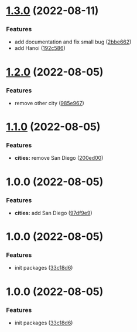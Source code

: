 # [1.3.0](https://github.com/vanpho93/demo-monorepo/compare/cities-v1.2.0...cities-v1.3.0) (2022-08-11)


### Features

* add documentation and fix small bug ([2bbe662](https://github.com/vanpho93/demo-monorepo/commit/2bbe66263b0b3a68f4a47a00751fcef316f4582e))
* add Hanoi ([192c586](https://github.com/vanpho93/demo-monorepo/commit/192c5860bff31df84a7c56a827c469d8f88e3dd3))

# [1.2.0](https://github.com/vanpho93/demo-monorepo/compare/cities-v1.1.0...cities-v1.2.0) (2022-08-05)


### Features

* remove other city ([985e967](https://github.com/vanpho93/demo-monorepo/commit/985e96770f1dd5984d451597cd1a52bf90ae61e0))

# [1.1.0](https://github.com/vanpho93/demo-monorepo/compare/cities-v1.0.0...cities-v1.1.0) (2022-08-05)


### Features

* **cities:** remove San Diego ([200ed00](https://github.com/vanpho93/demo-monorepo/commit/200ed00dc058b460a143de8469c122e8460800dc))

# 1.0.0 (2022-08-05)


### Features

* **cities:** add San Diego ([97df9e9](https://github.com/vanpho93/demo-monorepo/commit/97df9e9d169d36b822b0d83aa08719e2af1a8192))

# 1.0.0 (2022-08-05)


### Features

* init packages ([33c18d6](https://github.com/vanpho93/demo-monorepo/commit/33c18d63c1e43eb748d18b201ea304aefc334c2e))

# 1.0.0 (2022-08-05)


### Features

* init packages ([33c18d6](https://github.com/vanpho93/demo-monorepo/commit/33c18d63c1e43eb748d18b201ea304aefc334c2e))
